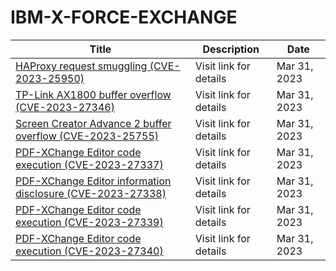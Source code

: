 

# IBM-X-FORCE-EXCHANGE

 |Title|Description|Date|
 |---|---|---|
 |[HAProxy request smuggling (CVE-2023-25950)](https://exchange.xforce.ibmcloud.com/activity/list?filter=Vulnerabilities)|Visit link for details|Mar 31, 2023|
 |[TP-Link AX1800 buffer overflow (CVE-2023-27346)](https://exchange.xforce.ibmcloud.com/activity/list?filter=Vulnerabilities)|Visit link for details|Mar 31, 2023|
 |[Screen Creator Advance 2 buffer overflow (CVE-2023-25755)](https://exchange.xforce.ibmcloud.com/activity/list?filter=Vulnerabilities)|Visit link for details|Mar 31, 2023|
 |[PDF-XChange Editor code execution (CVE-2023-27337)](https://exchange.xforce.ibmcloud.com/activity/list?filter=Vulnerabilities)|Visit link for details|Mar 31, 2023|
 |[PDF-XChange Editor information disclosure (CVE-2023-27338)](https://exchange.xforce.ibmcloud.com/activity/list?filter=Vulnerabilities)|Visit link for details|Mar 31, 2023|
 |[PDF-XChange Editor code execution (CVE-2023-27339)](https://exchange.xforce.ibmcloud.com/activity/list?filter=Vulnerabilities)|Visit link for details|Mar 31, 2023|
 |[PDF-XChange Editor code execution (CVE-2023-27340)](https://exchange.xforce.ibmcloud.com/activity/list?filter=Vulnerabilities)|Visit link for details|Mar 31, 2023|
 